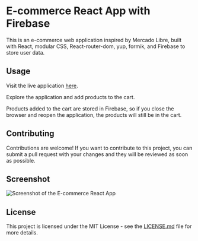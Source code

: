 # E-commerce React App with Firebase

This is an e-commerce web application inspired by Mercado Libre, built with React, modular CSS, React-router-dom, yup, formik, and Firebase to store user data.

## Usage

Visit the live application [here](https://curso-coder-react.vercel.app/).

Explore the application and add products to the cart.

Products added to the cart are stored in Firebase, so if you close the browser and reopen the application, the products will still be in the cart.

## Contributing

Contributions are welcome! If you want to contribute to this project, you can submit a pull request with your changes and they will be reviewed as soon as possible.

## Screenshot

![Screenshot of the E-commerce React App](https://i.postimg.cc/Bn3mSZxX/Sin-t-tulo.png)

## License

This project is licensed under the MIT License - see the [LICENSE.md](LICENSE.md) file for more details.
